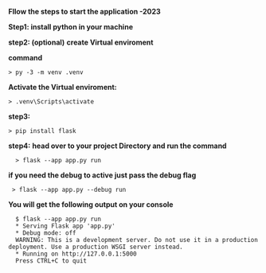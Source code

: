 **Fllow the steps to start the application -2023**

 **Step1:
   install python in your machine**

 **step2: (optional)** 
**create Virtual enviroment**
    
**command**

    > py -3 -m venv .venv

**Activate the Virtual enviroment:**

    > .venv\Scripts\activate 



 **step3:**

    > pip install flask

 **step4:**
    **head over to your project Directory and run the command**
      
      > flask --app app.py run 

**if you need the debug to active just pass the debug flag**

     > flask --app app.py --debug run

**You will get the following output on your console**

      $ flask --app app.py run
      * Serving Flask app 'app.py'
      * Debug mode: off
      WARNING: This is a development server. Do not use it in a production deployment. Use a production WSGI server instead.
      * Running on http://127.0.0.1:5000
      Press CTRL+C to quit




